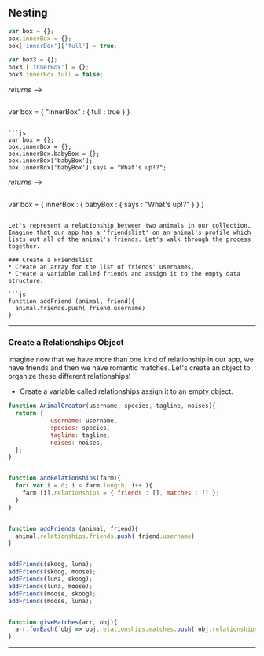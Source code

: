 ## Nesting

```js
var box = {};
box.innerBox = {};
box['innerBox']['full'] = true;

var box3 = {};
box3 ['innerBox'] = {};
box3.innerBox.full = false;
```
*returns* -->
>>>```js
var box =
  {
    "innerBox" : {
      full : true
    }
  }
```

```js
var box = {};
box.innerBox = {};
box.innerBox.babyBox = {};
box.innerBox['babyBox'];
box.innerBox['babyBox'].says = "What's up!?";
```

*returns* -->

>>>```js
var box =
  {
    innerBox : { babyBox : { says : "What's up!?" } }
   }
```

Let's represent a relationship between two animals in our collection. Imagine that our app has a 'friendslist' on an animal's profile which lists out all of the animal's friends. Let's walk through the process together.

### Create a Friendslist
* Create an array for the list of friends' usernames.
* Create a variable called friends and assign it to the empty data structure.

```js
function addFriend (animal, friend){
  animal.friends.push( friend.username)
}
```
___

### Create a Relationships Object
Imagine now that we have more than one kind of relationship in our app, we have friends and then we have romantic matches. Let's create an object to organize these different relationships!

* Create a variable called relationships assign it to an empty object.

```js
function AnimalCreator(username, species, tagline, noises){
  return {
            username: username, 
            species: species, 
            tagline: tagline,
            noises: noises,
  };
}


function addRelationships(farm){
  for( var i = 0; i < farm.length; i++ ){
    farm [i].relationships = { friends : [], matches : [] };
  }
}


function addFriends (animal, friend){
  animal.relationships.friends.push( friend.username)
}


addFriends(skoog, luna);
addFriends(skoog, moose);
addFriends(luna, skoog);
addFriends(luna, moose);
addFriends(moose, skoog);
addFriends(moose, luna);


function giveMatches(arr, obj){
  arr.forEach( obj => obj.relationships.matches.push( obj.relationships.friends [1] ));
}
```

___
